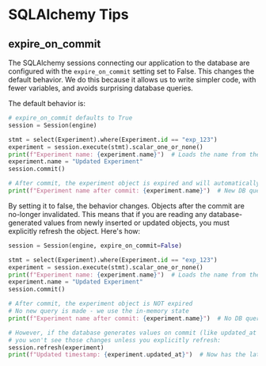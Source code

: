 # SQLAlchemy Tips

## expire_on_commit

The SQLAlchemy sessions connecting our application to the database are configured with the `expire_on_commit` setting
set to False. This changes the default behavior. We do this because it allows us to write simpler code, with
fewer variables, and avoids surprising database queries.

The default behavior is:

```python
# expire_on_commit defaults to True
session = Session(engine)

stmt = select(Experiment).where(Experiment.id == "exp_123")
experiment = session.execute(stmt).scalar_one_or_none()
print(f"Experiment name: {experiment.name}")  # Loads the name from the database
experiment.name = "Updated Experiment"
session.commit()

# After commit, the experiment object is expired and will automatically be refreshed
print(f"Experiment name after commit: {experiment.name}")  # New DB query happens here!
```

By setting it to false, the behavior changes. Objects after the commit are no-longer invalidated. This means that if
you are reading any database-generated values from newly inserted or updated objects, you must explicitly refresh the
object. Here's how:

```python
session = Session(engine, expire_on_commit=False)

stmt = select(Experiment).where(Experiment.id == "exp_123")
experiment = session.execute(stmt).scalar_one_or_none()
print(f"Experiment name: {experiment.name}")  # Loads the name from the database
experiment.name = "Updated Experiment"
session.commit()

# After commit, the experiment object is NOT expired
# No new query is made - we use the in-memory state
print(f"Experiment name after commit: {experiment.name}")  # No DB query!

# However, if the database generates values on commit (like updated_at timestamps),
# you won't see those changes unless you explicitly refresh:
session.refresh(experiment)
print(f"Updated timestamp: {experiment.updated_at}")  # Now has the latest DB values
```
